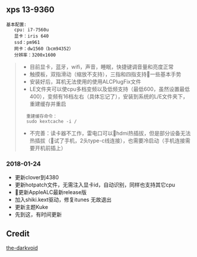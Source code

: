 ## xps 13-9360
> 
```
基本配置:
   cpu: i7-7560u
   显卡：iris 640
   ssd：pm961
   网卡：dw1560（bcm94352）
   分辨率：3200x1600
```
> - 目前显卡，蓝牙，wifi，声音，睡眠，快捷键调音量和亮度正常
> - 触摸板，双指滑动（缩放不支持），三指和四指支持一些基本手势
> - 安装好后，耳机无法使用的使用ALCPlugFix文件
> - LE文件夹可以使cpu多档变频以及低频支持（最低600，虽然设置最低400），变频有16档左右（具体忘记了），安装到系统的L/E文件夹下，重建缓存并重启
>  ```
>    重建缓存命令：
>    sudo kextcache -i /
>  ```
> - 不完善：读卡器不工作，雷电口可以hdmi热插拔，但是部分设备无法热插拔（试了手机，2头type-c线连接），也需要冷启动（手机连接需要开机前插上）

### 2018-01-24
- 更新clover到4380
- 更新hotpatch文件，无需注入显卡id，自动识别，同样也支持其它cpu
- 更新AppleALC最新release版
- 加入shiki.kext驱动，修复itunes 无故退出
- 更新主题Kuke
- 先到这，有时间更新

## Credit
[the-darkvoid](https://github.com/the-darkvoid/XPS9360-macOS)